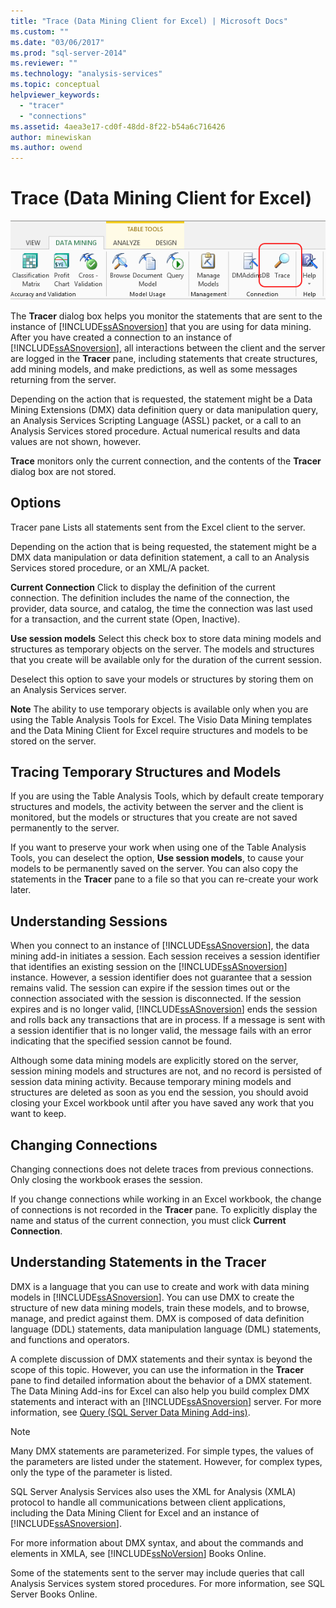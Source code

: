 ```yaml
---
title: "Trace (Data Mining Client for Excel) | Microsoft Docs"
ms.custom: ""
ms.date: "03/06/2017"
ms.prod: "sql-server-2014"
ms.reviewer: ""
ms.technology: "analysis-services"
ms.topic: conceptual
helpviewer_keywords: 
  - "tracer"
  - "connections"
ms.assetid: 4aea3e17-cd0f-48dd-8f22-b54a6c716426
author: minewiskan
ms.author: owend
---
```

# Trace (Data Mining Client for Excel)
  ![Trace button](media/misc-trace.gif "Trace button")

 The **Tracer** dialog box helps you monitor the statements that are sent to the instance of [!INCLUDE[ssASnoversion](../includes/ssasnoversion-md.md)] that you are using for data mining. After you have created a connection to an instance of [!INCLUDE[ssASnoversion](../includes/ssasnoversion-md.md)], all interactions between the client and the server are logged in the **Tracer** pane, including statements that create structures, add mining models, and make predictions, as well as some messages returning from the server.

 Depending on the action that is requested, the statement might be a Data Mining Extensions (DMX) data definition query or data manipulation query, an Analysis Services Scripting Language (ASSL) packet, or a call to an Analysis Services stored procedure. Actual numerical results and data values are not shown, however.

 **Trace** monitors only the current connection, and the contents of the **Tracer** dialog box are not stored.

## Options
 Tracer pane
 Lists all statements sent from the Excel client to the server.

 Depending on the action that is being requested, the statement might be a DMX data manipulation or data definition statement, a call to an Analysis Services stored procedure, or an XML/A packet.

 **Current Connection**
 Click to display the definition of the current connection. The definition includes the name of the connection, the provider, data source, and catalog, the time the connection was last used for a transaction, and the current state (Open, Inactive).

 **Use session models**
 Select this check box to store data mining models and structures as temporary objects on the server. The models and structures that you create will be available only for the duration of the current session.

 Deselect this option to save your models or structures by storing them on an Analysis Services server.

 **Note** The ability to use temporary objects is available only when you are using the Table Analysis Tools for Excel. The Visio Data Mining templates and the Data Mining Client for Excel require structures and models to be stored on the server.

## Tracing Temporary Structures and Models
 If you are using the Table Analysis Tools, which by default create temporary structures and models, the activity between the server and the client is monitored, but the models or structures that you create are not saved permanently to the server.

 If you want to preserve your work when using one of the Table Analysis Tools, you can deselect the option, **Use session models**, to cause your models to be permanently saved on the server. You can also copy the statements in the **Tracer** pane to a file so that you can re-create your work later.

## Understanding Sessions
 When you connect to an instance of [!INCLUDE[ssASnoversion](../includes/ssasnoversion-md.md)], the data mining add-in initiates a session. Each session receives a session identifier that identifies an existing session on the [!INCLUDE[ssASnoversion](../includes/ssasnoversion-md.md)] instance. However, a session identifier does not guarantee that a session remains valid. The session can expire if the session times out or the connection associated with the session is disconnected. If the session expires and is no longer valid, [!INCLUDE[ssASnoversion](../includes/ssasnoversion-md.md)] ends the session and rolls back any transactions that are in process. If a message is sent with a session identifier that is no longer valid, the message fails with an error indicating that the specified session cannot be found.

 Although some data mining models are explicitly stored on the server, session mining models and structures are not, and no record is persisted of session data mining activity. Because temporary mining models and structures are deleted as soon as you end the session, you should avoid closing your Excel workbook until after you have saved any work that you want to keep.

## Changing Connections
 Changing connections does not delete traces from previous connections. Only closing the workbook erases the session.

 If you change connections while working in an Excel workbook, the change of connections is not recorded in the **Tracer** pane. To explicitly display the name and status of the current connection, you must click **Current Connection**.

## Understanding Statements in the Tracer
 DMX is a language that you can use to create and work with data mining models in [!INCLUDE[ssASnoversion](../includes/ssasnoversion-md.md)]. You can use DMX to create the structure of new data mining models, train these models, and to browse, manage, and predict against them. DMX is composed of data definition language (DDL) statements, data manipulation language (DML) statements, and functions and operators.

 A complete discussion of DMX statements and their syntax is beyond the scope of this topic. However, you can use the information in the **Tracer** pane to find detailed information about the behavior of a DMX statement. The Data Mining Add-ins for Excel can also help you build complex DMX statements and interact with an [!INCLUDE[ssASnoversion](../includes/ssasnoversion-md.md)] server. For more information, see [Query &#40;SQL Server Data Mining Add-ins&#41;](query-sql-server-data-mining-add-ins.md).

> [!NOTE]
>  Many DMX statements are parameterized. For simple types, the values of the parameters are listed under the statement. However, for complex types, only the type of the parameter is listed.

 SQL Server Analysis Services also uses the XML for Analysis (XMLA) protocol to handle all communications between client applications, including the Data Mining Client for Excel and an instance of [!INCLUDE[ssASnoversion](../includes/ssasnoversion-md.md)].

 For more information about DMX syntax, and about the commands and elements in XMLA, see [!INCLUDE[ssNoVersion](../includes/ssnoversion-md.md)] Books Online.

 Some of the statements sent to the server may include queries that call Analysis Services system stored procedures. For more information, see SQL Server Books Online.



